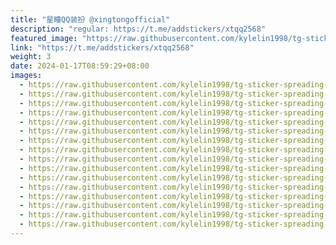 ```yaml
---
title: "星瞳QQ装扮 @xingtongofficial"
description: "regular: https://t.me/addstickers/xtqq2568"
featured_image: "https://raw.githubusercontent.com/kylelin1998/tg-sticker-spreading-worldwide-images/main/img/e73d9b5f-46b8-4abc-8919-5162518d6296.jpg"
link: "https://t.me/addstickers/xtqq2568"
weight: 3
date: 2024-01-17T08:59:29+08:00
images:
  - https://raw.githubusercontent.com/kylelin1998/tg-sticker-spreading-worldwide-images/main/img/e73d9b5f-46b8-4abc-8919-5162518d6296.jpg
  - https://raw.githubusercontent.com/kylelin1998/tg-sticker-spreading-worldwide-images/main/img/5051f74a-f0b4-4f5c-a3b7-1c40a1ea7ef4.jpg
  - https://raw.githubusercontent.com/kylelin1998/tg-sticker-spreading-worldwide-images/main/img/1fbdf88f-a8e0-4cdb-9439-c275931cae52.jpg
  - https://raw.githubusercontent.com/kylelin1998/tg-sticker-spreading-worldwide-images/main/img/1f0bbfdb-c660-4bac-a2c5-276c7a836b36.jpg
  - https://raw.githubusercontent.com/kylelin1998/tg-sticker-spreading-worldwide-images/main/img/7f72b024-ca7e-4cda-b0e9-2a44d86c0a6a.jpg
  - https://raw.githubusercontent.com/kylelin1998/tg-sticker-spreading-worldwide-images/main/img/f6b294f4-6cb7-44e3-806a-e730e7fe6b4f.jpg
  - https://raw.githubusercontent.com/kylelin1998/tg-sticker-spreading-worldwide-images/main/img/42c5a049-1b53-43dc-b680-ad4d1cd125da.jpg
  - https://raw.githubusercontent.com/kylelin1998/tg-sticker-spreading-worldwide-images/main/img/7d9538cf-8d61-423b-ab43-d5535644b400.jpg
  - https://raw.githubusercontent.com/kylelin1998/tg-sticker-spreading-worldwide-images/main/img/dfe62fb0-87ef-475b-a6aa-4381062add93.jpg
  - https://raw.githubusercontent.com/kylelin1998/tg-sticker-spreading-worldwide-images/main/img/2b58ee88-0119-46fd-8dda-ab1eb9c62879.jpg
  - https://raw.githubusercontent.com/kylelin1998/tg-sticker-spreading-worldwide-images/main/img/42b92121-6dc1-493d-b299-f3e007d16b45.jpg
  - https://raw.githubusercontent.com/kylelin1998/tg-sticker-spreading-worldwide-images/main/img/bf814ab6-c0c0-4905-a633-f914eb688233.jpg
  - https://raw.githubusercontent.com/kylelin1998/tg-sticker-spreading-worldwide-images/main/img/e7400db7-2322-49f7-8ec2-907098786fcd.jpg
  - https://raw.githubusercontent.com/kylelin1998/tg-sticker-spreading-worldwide-images/main/img/71bc0b75-aeeb-4455-a3c7-402a66b80688.jpg
  - https://raw.githubusercontent.com/kylelin1998/tg-sticker-spreading-worldwide-images/main/img/9aa041e5-dc30-40b1-86a9-8aa914eae540.jpg
  - https://raw.githubusercontent.com/kylelin1998/tg-sticker-spreading-worldwide-images/main/img/627e2bf4-ecda-4104-abc0-248bafbd557c.jpg
---
```

